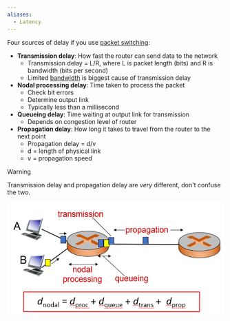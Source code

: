 ```yaml
---
aliases:
  - Latency
---
```

Four sources of delay if you use [packet switching](OSI%20layers/Link%20layer/Packet%20switching.md):
- **Transmission delay**: How fast the router can send data to the network
	- Transmission delay = L/R, where L is packet length (bits) and R is bandwidth (bits per second)
	- Limited [bandwidth](Bandwidth.md) is biggest cause of transmission delay
- **Nodal processing delay**: Time taken to process the packet
	- Check bit errors
	- Determine output link
	- Typically less than a millisecond
- **Queueing delay**: Time waiting at output link for transmission
	- Depends on congestion level of router
- **Propagation delay**: How long it takes to travel from the router to the next point
	- Propagation delay = d/v
	- d = length of physical link
	- v = propagation speed

> [!warning]
> Transmission delay and propagation delay are *very* different, don't confuse the two.

![Sources of delay](img/delay-sources.png)